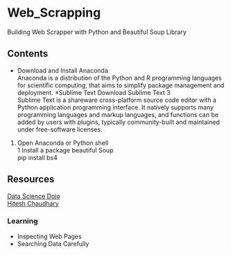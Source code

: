 # Web_Scrapping
Building Web Scrapper with Python and Beautiful Soup Library

## Contents
* Download and Install Anaconda\
Anaconda is a distribution of the Python and R programming languages for scientific computing, 
that aims to simplify package management and deployment.
*Sublime Text Download Sublime Text 3\
Sublime Text is a shareware cross-platform source code editor with a Python application programming interface.
It natively supports many programming languages and markup languages, and functions can be added by users with plugins,
typically community-built and maintained under free-software licenses.

1. Open Anaconda or Python shell\
1 Install a package beautiful Soup\
pip install bs4





## Resources
[Data Science Dojo](https://www.youtube.com/watch?v=XQgXKtPSzUI)\
[Hitesh Chaudhary](https://www.youtube.com/watch?v=0_VZ7NpVw1Y)
### Learning
* Inspecting Web Pages
* Searching Data Carefully

